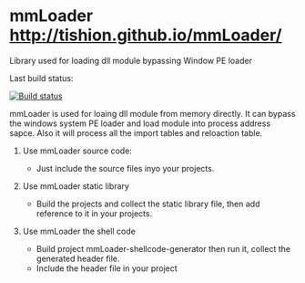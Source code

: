 # mmLoader http://tishion.github.io/mmLoader/

Library used for loading dll module bypassing Window PE loader  

Last build status:

[![Build status](https://ci.appveyor.com/api/projects/status/uyat3s3g76crdbkp?svg=true)](https://ci.appveyor.com/project/tishion/mmloader)

mmLoader is used for loaing dll module from memory directly. It can bypass the windows system PE loader and load module into process  address sapce. Also it will process all the import tables and reloaction table.

1. Use mmLoader source code:
   - Just include the source files inyo your projects.

2. Use mmLoader static library
    - Build the projects and collect the static library file, then add reference to it in your projects.

3. Use mmLoader the shell code
   - Build project mmLoader-shellcode-generator then run it, collect the generated header file. 
   - Include the header file in your project
